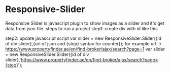 # Responsive-Slider
Responsive Slider is javascript plugin to show images as a slider and it's get data from json file.
steps to run a project
step1: create div with id like this <div id="slider"></div> step2: update javascript script var slider = new ResponsiveSlider.Slider({id of div slider},{url of json and {step} syntax for counter});
for example url -> https://www.propertyfinder.ae/en/find-broker/ajax/search?page=1 var slider = new ResponsiveSlider.Slider({id of div slider},'https://www.propertyfinder.ae/en/find-broker/ajax/search?page={step}');